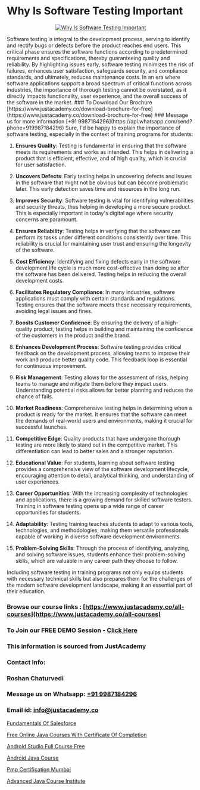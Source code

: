 # Why Is Software Testing Important

<p align="center">
  <a href="https://justacademy.co/program-detail/software-testing">
    <img src="https://justacademy.co/storage2/program_images/1704700438.webp" alt="Why Is Software Testing Important">
  </a>
</p>
Software testing is integral to the development process, serving to identify and rectify bugs or defects before the product reaches end users. This critical phase ensures the software functions according to predetermined requirements and specifications, thereby guaranteeing quality and reliability. By highlighting issues early, software testing minimizes the risk of failures, enhances user satisfaction, safeguards security, and compliance standards, and ultimately, reduces maintenance costs. In an era where software applications support a broad spectrum of critical functions across industries, the importance of thorough testing cannot be overstated, as it directly impacts functionality, user experience, and the overall success of the software in the market.
### To Download Our Brochure [https://www.justacademy.co/download-brochure-for-free](https://www.justacademy.co/download-brochure-for-free)
### Message us for more information [+91 9987184296](https://api.whatsapp.com/send?phone=919987184296)
Sure, I'd be happy to explain the importance of software testing, especially in the context of training programs for students:

1) **Ensures Quality**: Testing is fundamental in ensuring that the software meets its requirements and works as intended. This helps in delivering a product that is efficient, effective, and of high quality, which is crucial for user satisfaction.

2) **Uncovers Defects**: Early testing helps in uncovering defects and issues in the software that might not be obvious but can become problematic later. This early detection saves time and resources in the long run.

3) **Improves Security**: Software testing is vital for identifying vulnerabilities and security threats, thus helping in developing a more secure product. This is especially important in today's digital age where security concerns are paramount.

4) **Ensures Reliability**: Testing helps in verifying that the software can perform its tasks under different conditions consistently over time. This reliability is crucial for maintaining user trust and ensuring the longevity of the software.

5) **Cost Efficiency**: Identifying and fixing defects early in the software development life cycle is much more cost-effective than doing so after the software has been delivered. Testing helps in reducing the overall development costs.

6) **Facilitates Regulatory Compliance**: In many industries, software applications must comply with certain standards and regulations. Testing ensures that the software meets these necessary requirements, avoiding legal issues and fines.

7) **Boosts Customer Confidence**: By ensuring the delivery of a high-quality product, testing helps in building and maintaining the confidence of the customers in the product and the brand.

8) **Enhances Development Process**: Software testing provides critical feedback on the development process, allowing teams to improve their work and produce better quality code. This feedback loop is essential for continuous improvement.

9) **Risk Management**: Testing allows for the assessment of risks, helping teams to manage and mitigate them before they impact users. Understanding potential risks allows for better planning and reduces the chance of fails.

10) **Market Readiness**: Comprehensive testing helps in determining when a product is ready for the market. It ensures that the software can meet the demands of real-world users and environments, making it crucial for successful launches.

11) **Competitive Edge**: Quality products that have undergone thorough testing are more likely to stand out in the competitive market. This differentiation can lead to better sales and a stronger reputation.

12) **Educational Value**: For students, learning about software testing provides a comprehensive view of the software development lifecycle, encouraging attention to detail, analytical thinking, and understanding of user experiences.

13) **Career Opportunities**: With the increasing complexity of technologies and applications, there is a growing demand for skilled software testers. Training in software testing opens up a wide range of career opportunities for students.

14) **Adaptability**: Testing training teaches students to adapt to various tools, technologies, and methodologies, making them versatile professionals capable of working in diverse software development environments.

15) **Problem-Solving Skills**: Through the process of identifying, analyzing, and solving software issues, students enhance their problem-solving skills, which are valuable in any career path they choose to follow.

Including software testing in training programs not only equips students with necessary technical skills but also prepares them for the challenges of the modern software development landscape, making it an essential part of their education.

### Browse our course links : [https://www.justacademy.co/all-courses](https://www.justacademy.co/all-courses) 
### To Join our FREE DEMO Session - [Click Here](https://www.justacademy.co/register-for-course-demo)


### This information is sourced from JustAcademy
### Contact Info:
### Roshan Chaturvedi
### Message us on Whatsapp: [+91 9987184296](https://api.whatsapp.com/send?phone=919987184296)
### Email id: [info@justacademy.co](mailto:info@justacademy.co)
                
[Fundamentals Of Salesforce](https://www.linkedin.com/pulse/fundamentals-salesforce-justacademy-birmingham-18oqf?trackingId=iT5q2Bz6ND7iLi8TKNbsRw%3D%3D&lipi=urn%3Ali%3Apage%3Ad_flagship3_company_admin%3BVLUv9mnMT2aZOSnk9lhqAw%3D%3D)

[Free Online Java Courses With Certificate Of Completion](https://www.linkedin.com/pulse/free-online-java-courses-certificate-completion-justacademy-mumbai-djilc/)

[Android Studio Full Course Free](https://medium.com/@mahi3106/android-studio-full-course-free-43b3b4da9201)

[Android Java Course](https://medium.com/@namusn/android-java-course-a96f7e46352c)

[Pmp Certification Mumbai](https://justacademyin.github.io/justacademy/pmp-certification-mumbai)

[Advanced Java Course Institute](https://justacademyin.github.io/Articles/Advanced-Java-Course-Institute)

